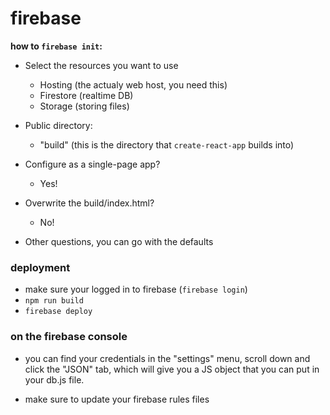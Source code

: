 # firebase

**how to `firebase init`:**

- Select the resources you want to use
  - Hosting (the actualy web host, you need this)
  - Firestore (realtime DB)
  - Storage (storing files)

- Public directory:
  - "build" (this is the directory that `create-react-app` builds into)

- Configure as a single-page app?
  - Yes!

- Overwrite the build/index.html?
  - No!

- Other questions, you can go with the defaults


### deployment

- make sure your logged in to firebase (`firebase login`)
- `npm run build`
- `firebase deploy`

### on the firebase console

- you can find your credentials in the "settings" menu, scroll down and click the "JSON" tab, which will give you a JS object that you can put in your db.js file.

- make sure to update your firebase rules files


